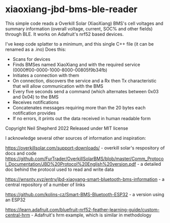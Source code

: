 # xiaoxiang-jbd-bms-ble-reader

This simple code reads a Overkill Solar (XiaoXiang) BMS's cell voltages and summary information (overall voltage, current, SOC% and other fields) through BLE.   It works on Adafruit's nrf52 based devices.

I've keep code splatter to a minimum, and this single C++ file (it can be renamed as a .ino) Does this:
- Scans for devices 
- Finds BMSes named XiaoXiang and with the required service (0000ff00-0000-1000-8000-00805f9b34fb)
- Initiates a connection with them
- On connection, discovers the service and a Rx then Tx characteristic that will allow communication with the BMS
- Every five seconds send a command (which alternates between 0x03 and 0x04) to the BMS
- Receives notifications
- Concatenates messages requiring more than the 20 bytes each notification provides
- If no errors, it prints out the data received in human readable form

Copyright Neil Shepherd 2022
Released under MIT license
 
I acknowledge several other sources of information and inspiration: 

https://overkillsolar.com/support-downloads/ - overkill solar's respository of docs and code
https://github.com/FurTrader/OverkillSolarBMS/blob/master/Comm_Protocol_Documentation/JBD%20Protocol%20English%20version.pdf - a detailed doc behind the protocol used to read and write data

https://wnsnty.xyz/entry/jbd-xiaoyang-smart-bluetooth-bms-information - a central repository of a number of links

https://github.com/kolins-cz/Smart-BMS-Bluetooth-ESP32 - a version using an ESP32

https://learn.adafruit.com/bluefruit-nrf52-feather-learning-guide/custom-central-hrm - Adafruit's hrm example, which is similar in methodology
